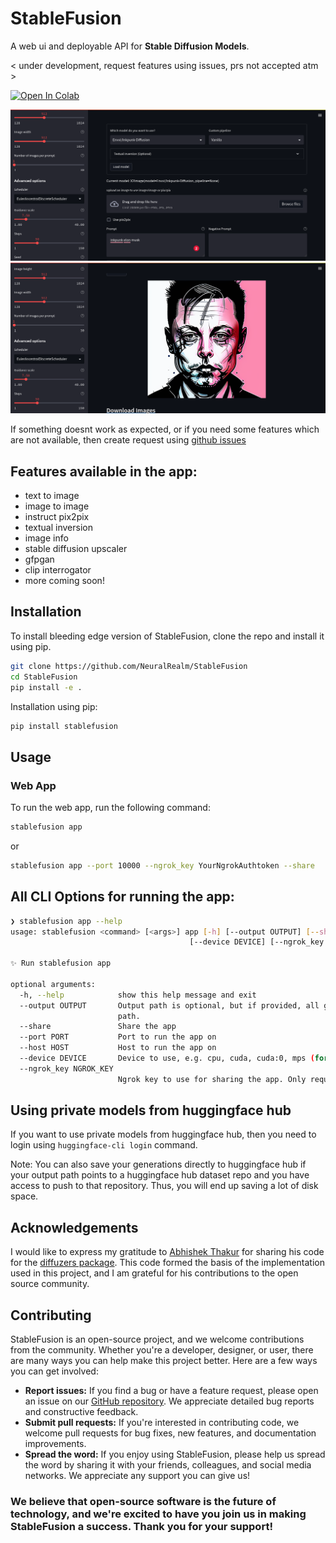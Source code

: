 # StableFusion

A web ui and deployable API for **Stable Diffusion Models**.

< under development, request features using issues, prs not accepted atm >

<a target="_blank" href="https://colab.research.google.com/drive/1gUZBNGlpKnksc6aTuSbj2Hbgp8Fn_vp_?usp=sharing">
  <img src="https://colab.research.google.com/assets/colab-badge.svg" alt="Open In Colab"/>
</a>


![image](https://github.com/NeuralRealm/StableFusion/raw/master/static/screenshot1.png)
![image](https://github.com/NeuralRealm/StableFusion/raw/master/static/screenshot2.png)

If something doesnt work as expected, or if you need some features which are not available, then create request using [github issues](https://github.com/NeuralRealm/StableFusion/issues)


## Features available in the app:

- text to image
- image to image
- instruct pix2pix
- textual inversion
- image info
- stable diffusion upscaler
- gfpgan
- clip interrogator
- more coming soon!



## Installation

To install bleeding edge version of StableFusion, clone the repo and install it using pip.

```bash
git clone https://github.com/NeuralRealm/StableFusion
cd StableFusion
pip install -e .
```

Installation using pip:
    
```bash 
pip install stablefusion
```

## Usage

### Web App
To run the web app, run the following command:

```bash
stablefusion app
```
or
```bash
stablefusion app --port 10000 --ngrok_key YourNgrokAuthtoken --share
```

## All CLI Options for running the app:

```bash
❯ stablefusion app --help
usage: stablefusion <command> [<args>] app [-h] [--output OUTPUT] [--share] [--port PORT] [--host HOST]
                                        [--device DEVICE] [--ngrok_key NGROK_KEY]

✨ Run stablefusion app

optional arguments:
  -h, --help            show this help message and exit
  --output OUTPUT       Output path is optional, but if provided, all generations will automatically be saved to this
                        path.
  --share               Share the app
  --port PORT           Port to run the app on
  --host HOST           Host to run the app on
  --device DEVICE       Device to use, e.g. cpu, cuda, cuda:0, mps (for m1 mac) etc.
  --ngrok_key NGROK_KEY
                        Ngrok key to use for sharing the app. Only required if you want to share the app
```


## Using private models from huggingface hub

If you want to use private models from huggingface hub, then you need to login using `huggingface-cli login` command.

Note: You can also save your generations directly to huggingface hub if your output path points to a huggingface hub dataset repo and you have access to push to that repository. Thus, you will end up saving a lot of disk space. 

## Acknowledgements

I would like to express my gratitude to [Abhishek Thakur](https://github.com/abhishekkrthakur) for sharing his code for the [diffuzers package](https://github.com/abhishekkrthakur/diffuzers). This code formed the basis of the implementation used in this project, and I am grateful for his contributions to the open source community.

## Contributing

StableFusion is an open-source project, and we welcome contributions from the community. Whether you're a developer, designer, or user, there are many ways you can help make this project better. Here are a few ways you can get involved:

- **Report issues:** If you find a bug or have a feature request, please open an issue on our [GitHub repository](https://github.com/NeuralRealm/StableFusion/issues). We appreciate detailed bug reports and constructive feedback.
- **Submit pull requests:** If you're interested in contributing code, we welcome pull requests for bug fixes, new features, and documentation improvements.
- **Spread the word:** If you enjoy using StableFusion, please help us spread the word by sharing it with your friends, colleagues, and social media networks. We appreciate any support you can give us!

### We believe that open-source software is the future of technology, and we're excited to have you join us in making StableFusion a success. Thank you for your support!
